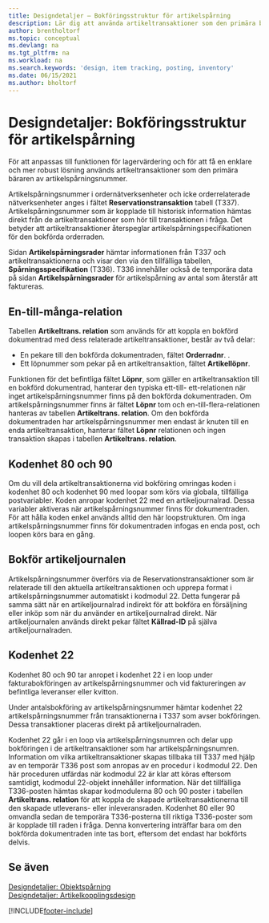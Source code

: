```yaml
---
title: Designdetaljer – Bokföringsstruktur för artikelspårning
description: Lär dig att använda artikeltransaktioner som den primära bäraren av artikelspårningsnummer i Bokföringsstruktur för artikelspårning.
author: brentholtorf
ms.topic: conceptual
ms.devlang: na
ms.tgt_pltfrm: na
ms.workload: na
ms.search.keywords: 'design, item tracking, posting, inventory'
ms.date: 06/15/2021
ms.author: bholtorf
---
```

# Designdetaljer: Bokföringsstruktur för artikelspårning
För att anpassas till funktionen för lagervärdering och för att få en enklare och mer robust lösning används artikeltransaktioner som den primära bäraren av artikelspårningsnummer.  
  
Artikelspårningsnummer i ordernätverksenheter och icke orderrelaterade nätverksenheter anges i fältet **Reservationstransaktion** tabell (T337). Artikelspårningsnummer som är kopplade till historisk information hämtas direkt från de artikeltransaktioner som hör till transaktionen i fråga. Det betyder att artikeltransaktioner återspeglar artikelspårningspecifikationen för den bokförda orderraden.  
  
Sidan **Artikelspårningsrader** hämtar informationen från T337 och artikeltransaktionerna och visar den via den tillfälliga tabellen, **Spårningsspecifikation** (T336). T336 innehåller också de temporära data på sidan **Artikelspårningsrader** för artikelspårning av antal som återstår att faktureras.  
  
## En-till-många-relation  
Tabellen **Artikeltrans. relation** som används för att koppla en bokförd dokumentrad med dess relaterade artikeltransaktioner, består av två delar:  
  
* En pekare till den bokförda dokumentraden, fältet **Orderradnr**. .  
* Ett löpnummer som pekar på en artikeltransaktion, fältet **Artikellöpnr**.  
  
Funktionen för det befintliga fältet **Löpnr**, som gäller en artikeltransaktion till en bokförd dokumentrad, hanterar den typiska ett-till- ett-relationen när inget artikelspårningsnummer finns på den bokförda dokumentraden. Om artikelspårningsnummer finns är fältet **Löpnr** tom och en-till-flera-relationen hanteras av tabellen **Artikeltrans. relation**. Om den bokförda dokumentraden har artikelspårningsnummer men endast är knuten till en enda artikeltransaktion, hanterar fältet **Löpnr** relationen och ingen transaktion skapas i tabellen **Artikeltrans. relation**.  
  
## Kodenhet 80 och 90  
Om du vill dela artikeltransaktionerna vid bokföring omringas koden i kodenhet 80 och kodenhet 90 med loopar som körs via globala, tillfälliga postvariabler. Koden anropar kodenhet 22 med en artikeljournalrad. Dessa variabler aktiveras när artikelspårningsnummer finns för dokumentraden. För att hålla koden enkel används alltid den här loopstrukturen. Om inga artikelspårningsnummer finns för dokumentraden infogas en enda post, och loopen körs bara en gång.  
  
## Bokför artikeljournalen  
Artikelspårningsnummer överförs via de Reservationstransaktioner som är relaterade till den aktuella artikeltransaktionen och upprepa format i artikelspårningsnummer automatiskt i kodmodul 22. Detta fungerar på samma sätt när en artikeljournalrad indirekt för att bokföra en försäljning eller inköp som när du använder en artikeljournalrad direkt. När artikeljournalen används direkt pekar fältet **Källrad-ID** på själva artikeljournalraden.  
  
## Kodenhet 22  
Kodenhet 80 och 90 tar anropet i kodenhet 22 i en loop under fakturabokföringen av artikelspårningsnummer och vid faktureringen av befintliga leveranser eller kvitton.  
  
Under antalsbokföring av artikelspårningsnummer hämtar kodenhet 22 artikelspårningsnummer från transaktionerna i T337 som avser bokföringen. Dessa transaktioner placeras direkt på artikeljournalraden.  
  
Kodenhet 22 går i en loop via artikelspårningsnumren och delar upp bokföringen i de artikeltransaktioner som har artikelspårningsnumren. Information om vilka artikeltransaktioner skapas tillbaka till T337 med hjälp av en temporär T336 post som anropas av en procedur i kodmodul 22. Den här proceduren utfärdas när kodmodul 22 är klar att köras eftersom samtidigt, kodmodul 22-objekt innehåller information. När det tillfälliga T336-posten hämtas skapar kodmodulerna 80 och 90 poster i tabellen **Artikeltrans. relation** för att koppla de skapade artikeltransaktionerna till den skapade utleverans- eller inleveransraden. Kodenhet 80 eller 90 omvandla sedan de temporära T336-posterna till riktiga T336-poster som är kopplade till raden i fråga. Denna konvertering inträffar bara om den bokförda dokumentraden inte tas bort, eftersom det endast har bokförts delvis.  
  
## Se även  
[Designdetaljer: Objektspårning](design-details-item-tracking.md)   
[Designdetaljer: Artikelkopplingsdesign](design-details-item-tracking-design.md)

[!INCLUDE[footer-include](includes/footer-banner.md)]